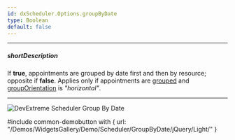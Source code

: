 ```yaml
---
id: dxScheduler.Options.groupByDate
type: Boolean
default: false
---
```

---
##### shortDescription
If **true**, appointments are grouped by date first and then by resource; opposite if **false**. Applies only if appointments are [grouped](/Documentation/Guide/Widgets/Scheduler/Resources/Group_Appointments_by_Resources/) and [groupOrientation](/Documentation/ApiReference/UI_Widgets/dxScheduler/Configuration/views/#groupOrientation) is *"horizontal"*.

---
![DevExtreme Scheduler Group By Date](/Content/images/doc/19_2/UiWidgets/Scheduler_groupByDate.png)

#include common-demobutton with {
    url: "/Demos/WidgetsGallery/Demo/Scheduler/GroupByDate/jQuery/Light/"
}